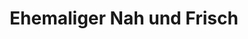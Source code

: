 ---
title: "Ehemaliger Nah und Frisch"
url: /arnfels/ehemaliger-nah-und-frisch/
shop: Leerstehend
---